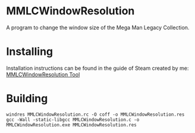 # MMLCWindowResolution
A program to change the window size of the Mega Man Legacy Collection.

# Installing
Installation instructions can be found in the guide of Steam created by me: [MMLCWindowResolution Tool](http://steamcommunity.com/sharedfiles/filedetails/?id=647930410)

# Building
```
windres MMLCWindowResolution.rc -O coff -o MMLCWindowResolution.res
gcc -Wall -static-libgcc MMLCWindowResolution.c -o MMLCWindowResolution.exe MMLCWindowResolution.res
```
